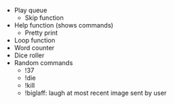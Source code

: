 - Play queue
  - Skip function
- Help function (shows commands)
  - Pretty print
- Loop function
- Word counter
- Dice roller
- Random commands
  - !37
  - !die 
  - !kill
  - !biglaff: laugh at most recent image sent by user
